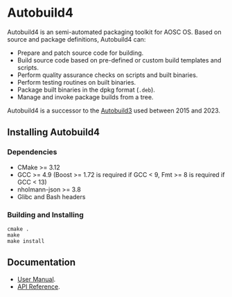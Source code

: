 Autobuild4
==========

Autobuild4 is an semi-automated packaging toolkit for AOSC OS. Based on source and package definitions, Autobuild4 can:

- Prepare and patch source code for building.
- Build source code based on pre-defined or custom build templates and scripts.
- Perform quality assurance checks on scripts and built binaries.
- Perform testing routines on built binaries.
- Package built binaries in the dpkg format (`.deb`).
- Manage and invoke package builds from a tree.

Autobuild4 is a successor to the [Autobuild3](https://github.com/AOSC-Dev/autobuild3) used between 2015 and 2023.

Installing Autobuild4
---------------------

### Dependencies

- CMake >= 3.12
- GCC >= 4.9 (Boost >= 1.72 is required if GCC < 9, Fmt >= 8 is required if GCC < 13)
- nholmann-json >= 3.8
- Glibc and Bash headers

### Building and Installing

```
cmake .
make
make install
```

Documentation
-------------

- [User Manual](https://wiki.aosc.io/developer/packaging/autobuild4/).
- [API Reference](https://wiki.aosc.io/developer/packaging/autobuild4/api/).
